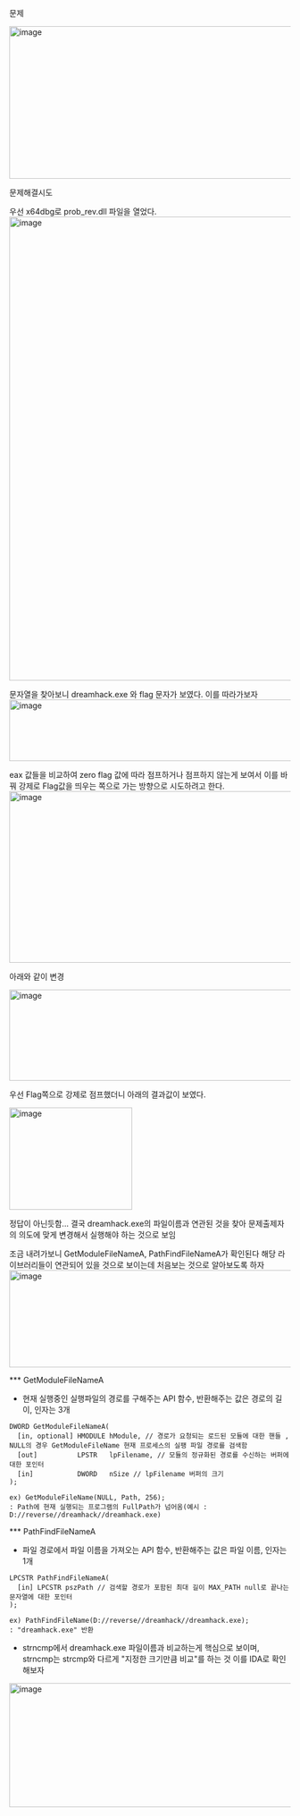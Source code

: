 문제

<img width="831" height="273" alt="image" src="https://github.com/user-attachments/assets/afb04401-d22e-4f9c-8966-b6fd38dc8516" />




문제해결시도

우선 x64dbg로 prob_rev.dll 파일을 열었다.
<img width="1576" height="830" alt="image" src="https://github.com/user-attachments/assets/c4aa1bdf-d2ee-410a-b5f3-e7d01c2a6a56" />

문자열을 찾아보니 dreamhack.exe 와 flag 문자가 보였다. 이를 따라가보자
<img width="1512" height="110" alt="image" src="https://github.com/user-attachments/assets/9b8baad1-744e-4e93-bd7a-ef71c84f79d9" />

eax 값들을 비교하여 zero flag 값에 따라 점프하거나 점프하지 않는게 보여서 이를 바꿔 강제로 Flag값을 띄우는 쪽으로 가는 방향으로 시도하려고 한다.
<img width="1421" height="307" alt="image" src="https://github.com/user-attachments/assets/9ac33b5e-52be-443b-a059-b7eeac8e4e06" />

아래와 같이 변경

<img width="1369" height="163" alt="image" src="https://github.com/user-attachments/assets/6baa5c58-919c-4ac8-8a5e-3181bb5b7c7e" />

우선 Flag쪽으로 강제로 점프했더니 아래의 결과값이 보였다.

<img width="220" height="183" alt="image" src="https://github.com/user-attachments/assets/e93a61ca-08b9-4178-8428-0e5f36dc0052" />

정답이 아닌듯함... 결국 dreamhack.exe의 파일이름과 연관된 것을 찾아 문제출제자의 의도에 맞게 변경해서 실행해야 하는 것으로 보임

조금 내려가보니 GetModuleFileNameA, PathFindFileNameA가 확인된다 해당 라이브러리들이 연관되어 있을 것으로 보이는데 처음보는 것으로 알아보도록 하자
<img width="1408" height="174" alt="image" src="https://github.com/user-attachments/assets/428efee7-16bc-42a9-a713-4bb2ae0b2c8e" />

*** GetModuleFileNameA

- 현재 실행중인 실행파일의 경로를 구해주는 API 함수, 반환해주는 값은 경로의 길이, 인자는 3개

```code
DWORD GetModuleFileNameA(
  [in, optional] HMODULE hModule, // 경로가 요청되는 로드된 모듈에 대한 핸들 , NULL의 경우 GetModuleFileName 현재 프로세스의 실팽 파일 경로를 검색함
  [out]          LPSTR   lpFilename, // 모듈의 정규화된 경로를 수신하는 버퍼에 대한 포인터
  [in]           DWORD   nSize // lpFilename 버퍼의 크기
);

```
```
ex) GetModuleFileName(NULL, Path, 256);
: Path에 현재 실행되는 프로그램의 FullPath가 넘어옴(예시 : D://reverse//dreamhack//dreamhack.exe)

```

*** PathFindFileNameA
- 파일 경로에서 파일 이름을 가져오는 API 함수, 반환해주는 값은 파일 이름, 인자는 1개

```code
LPCSTR PathFindFileNameA(
  [in] LPCSTR pszPath // 검색할 경로가 포함된 최대 길이 MAX_PATH null로 끝나는 문자열에 대한 포인터
);
```
```
ex) PathFindFileName(D://reverse//dreamhack//dreamhack.exe);
: "dreamhack.exe" 반환
```


- strncmp에서 dreamhack.exe 파일이름과 비교하는게 핵심으로 보이며, strncmp는 strcmp와 다르게 "지정한 크기만큼 비교"를 하는 것
이를 IDA로 확인해보자
<img width="2041" height="222" alt="image" src="https://github.com/user-attachments/assets/0d4fafef-c6bf-44a0-8ae1-3efbe7eed737" />

